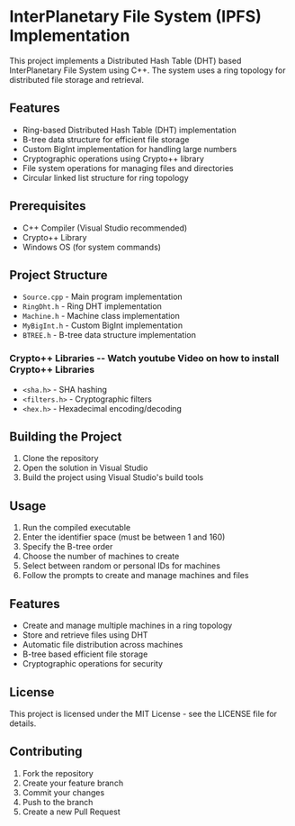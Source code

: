 # InterPlanetary File System (IPFS) Implementation

This project implements a Distributed Hash Table (DHT) based InterPlanetary File System using C++. The system uses a ring topology for distributed file storage and retrieval.

## Features

- Ring-based Distributed Hash Table (DHT) implementation
- B-tree data structure for efficient file storage
- Custom BigInt implementation for handling large numbers
- Cryptographic operations using Crypto++ library
- File system operations for managing files and directories
- Circular linked list structure for ring topology

## Prerequisites

- C++ Compiler (Visual Studio recommended)
- Crypto++ Library
- Windows OS (for system commands)

## Project Structure

- `Source.cpp` - Main program implementation
- `RingDht.h` - Ring DHT implementation
- `Machine.h` - Machine class implementation
- `MyBigInt.h` - Custom BigInt implementation
- `BTREE.h` - B-tree data structure implementation

### Crypto++ Libraries  -- Watch youtube Video on how to install Crypto++ Libraries
- `<sha.h>` - SHA hashing
- `<filters.h>` - Cryptographic filters
- `<hex.h>` - Hexadecimal encoding/decoding

## Building the Project

1. Clone the repository
2. Open the solution in Visual Studio
3. Build the project using Visual Studio's build tools

## Usage

1. Run the compiled executable
2. Enter the identifier space (must be between 1 and 160)
3. Specify the B-tree order
4. Choose the number of machines to create
5. Select between random or personal IDs for machines
6. Follow the prompts to create and manage machines and files

## Features

- Create and manage multiple machines in a ring topology
- Store and retrieve files using DHT
- Automatic file distribution across machines
- B-tree based efficient file storage
- Cryptographic operations for security

## License

This project is licensed under the MIT License - see the LICENSE file for details.

## Contributing

1. Fork the repository
2. Create your feature branch
3. Commit your changes
4. Push to the branch
5. Create a new Pull Request 